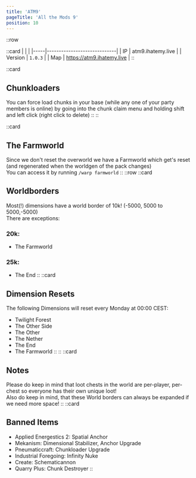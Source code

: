 ```yaml
---
title: 'ATM9'
pageTitle: 'All the Mods 9'
position: 10
---
```

::row

::card
|     |                             |
|-----|-----------------------------|
| IP  |    atm9.ihatemy.live       |
| Version  |   `1.0.3`        |
| Map | <a href="https://atm9.ihatemy.live" target="_blank">https://atm9.ihatemy.live</a> |
::

::card
## Chunkloaders
You can force load chunks in your base (while any one of your party members is online) by going into the chunk claim menu and holding shift and left click (right click to delete)
::
::

::card
## The Farmworld
Since we don't reset the overworld we have a Farmworld which get's reset (and regenerated when the worldgen of the pack changes)  
You can access it by running `/warp farmworld`
::
::row
::card
## Worldborders
Most(!) dimensions have a world border of 10k! (-5000, 5000 to 5000,-5000)  
There are exceptions:
### 20k:
- The Farmworld
### 25k:
- The End
::
::card
## Dimension Resets
The following Dimensions will reset every Monday at 00:00 CEST:
- Twilight Forest
- The Other Side
- The Other
- The Nether
- The End
- The Farmworld
::
::
::card
## Notes
Please do keep in mind that loot chests in the world are per-player, per-chest so everyone has their own unique loot!  
Also do keep in mind, that these World borders can always be expanded if we need more space!
::
::card
## Banned Items
- Applied Energestics 2: Spatial Anchor
- Mekanism: Dimensional Stabilizer, Anchor Upgrade
- Pneumaticcraft: Chunkloader Upgrade
- Industrial Foregoing: Infinity Nuke
- Create: Schematicannon
- Quarry Plus: Chunk Destroyer
::